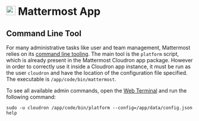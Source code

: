 # <img src="/documentation/img/mattermost-logo.png" width="25px"> Mattermost App

## Command Line Tool

For many administrative tasks like user and team management, Mattermost relies on its [command line tooling](https://docs.mattermost.com/administration/command-line-tools.html).
The main tool is the `platform` script, which is already present in the Mattermost Cloudron app package. However in order to correctly use it inside a Cloudron app instance, it must be run as the user `cloudron` and have the location of the configuration file specified. The executable is `/app/code/bin/mattermost`.

To see all available admin commands, open the [Web Terminal](/documentation/apps#web-terminal) and run the following command:
```
sudo -u cloudron /app/code/bin/platform --config=/app/data/config.json help
```
